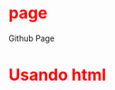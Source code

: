 # page
Github Page

<h1>Usando html</h1>

<style>
  h1{
    color: red;
  }
</style>

<script>
  alert("Javascript funcionando");
</script>
